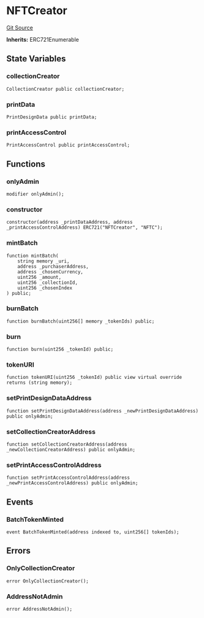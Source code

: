 # NFTCreator
[Git Source](https://github.com/digiv3rse/protocol-contracts/blob/0d518167a484d4368bad0990424be098fe779fa4/contracts/modules/creator/NFTCreator.sol)

**Inherits:**
ERC721Enumerable


## State Variables
### collectionCreator

```solidity
CollectionCreator public collectionCreator;
```


### printData

```solidity
PrintDesignData public printData;
```


### printAccessControl

```solidity
PrintAccessControl public printAccessControl;
```


## Functions
### onlyAdmin


```solidity
modifier onlyAdmin();
```

### constructor


```solidity
constructor(address _printDataAddress, address _printAccessControlAddress) ERC721("NFTCreator", "NFTC");
```

### mintBatch


```solidity
function mintBatch(
    string memory _uri,
    address _purchaserAddress,
    address _chosenCurrency,
    uint256 _amount,
    uint256 _collectionId,
    uint256 _chosenIndex
) public;
```

### burnBatch


```solidity
function burnBatch(uint256[] memory _tokenIds) public;
```

### burn


```solidity
function burn(uint256 _tokenId) public;
```

### tokenURI


```solidity
function tokenURI(uint256 _tokenId) public view virtual override returns (string memory);
```

### setPrintDesignDataAddress


```solidity
function setPrintDesignDataAddress(address _newPrintDesignDataAddress) public onlyAdmin;
```

### setCollectionCreatorAddress


```solidity
function setCollectionCreatorAddress(address _newCollectionCreatorAddress) public onlyAdmin;
```

### setPrintAccessControlAddress


```solidity
function setPrintAccessControlAddress(address _newPrintAccessControlAddress) public onlyAdmin;
```

## Events
### BatchTokenMinted

```solidity
event BatchTokenMinted(address indexed to, uint256[] tokenIds);
```

## Errors
### OnlyCollectionCreator

```solidity
error OnlyCollectionCreator();
```

### AddressNotAdmin

```solidity
error AddressNotAdmin();
```

